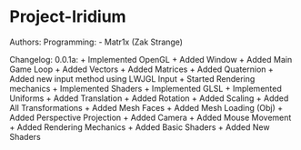 Project-Iridium
============

Authors:
	Programming:
		- Matr1x (Zak Strange)

Changelog:
	0.0.1a:
		+ Implemented OpenGL
		+ Added Window
		+ Added Main Game Loop
		+ Added Vectors
		+ Added Matrices
		+ Added Quaternion
		+ Added new input method using LWJGL Input
		+ Started Rendering mechanics
		+ Implemented Shaders
		+ Implemented GLSL
		+ Implemented Uniforms
		+ Added Translation
		+ Added Rotation
		+ Added Scaling
		+ Added All Transformations
		+ Added Mesh Faces
		+ Added Mesh Loading (Obj)
		+ Added Perspective Projection
		+ Added Camera
		+ Added Mouse Movement
		+ Added Rendering Mechanics
		+ Added Basic Shaders
		+ Added New Shaders